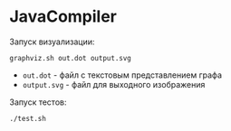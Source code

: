 # JavaCompiler

Запуск визуализации:

`graphviz.sh out.dot output.svg`

* `out.dot` - файл с текстовым представлением графа
* `output.svg` - файл для выходного изображения

Запуск тестов:

`./test.sh`